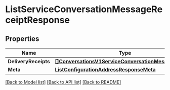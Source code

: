 # ListServiceConversationMessageReceiptResponse

## Properties

Name | Type | Description | Notes
------------ | ------------- | ------------- | -------------
**DeliveryReceipts** | [**[]ConversationsV1ServiceConversationMessageReceipt**](ConversationsV1ServiceConversationMessageReceipt.md) |  |[optional] 
**Meta** | [**ListConfigurationAddressResponseMeta**](ListConfigurationAddressResponseMeta.md) |  |[optional] 

[[Back to Model list]](../README.md#documentation-for-models) [[Back to API list]](../README.md#documentation-for-api-endpoints) [[Back to README]](../README.md)


